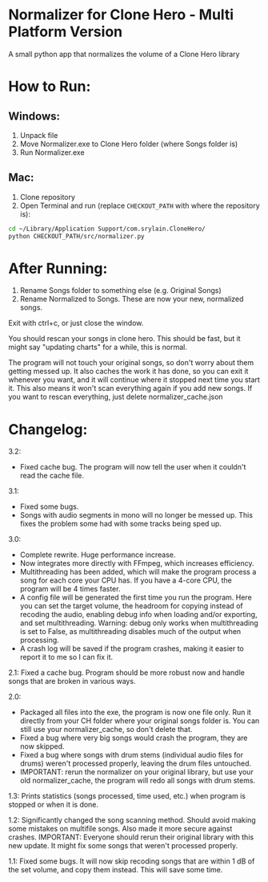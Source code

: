 # Normalizer for Clone Hero - Multi Platform Version
A small python app that normalizes the volume of a Clone Hero library

# How to Run:

## Windows:

1. Unpack file
2. Move Normalizer.exe to Clone Hero folder (where Songs folder is)
3. Run Normalizer.exe

## Mac:
1. Clone repository
2. Open Terminal and run (replace `CHECKOUT_PATH` with where the repository is):
```bash
cd ~/Library/Application Support/com.srylain.CloneHero/
python CHECKOUT_PATH/src/normalizer.py
```

# After Running:

1. Rename Songs folder to something else (e.g. Original Songs)
2. Rename Normalized to Songs. These are now your new, normalized songs.

Exit with ctrl+c, or just close the window.

You should rescan your songs in clone hero. This should be fast, but it might say "updating charts" for a while, this is normal.

The program will not touch your original songs, so don't worry about them getting messed up. It also caches the work it has done, so you can exit it whenever you want, and it will continue where it stopped next time you start it. This also means it won't scan everything again if you add new songs. If you want to rescan everything, just delete normalizer_cache.json

# Changelog:

3.2:
- Fixed cache bug. The program will now tell the user when it couldn't read the cache file.

3.1:
- Fixed some bugs.
- Songs with audio segments in mono will no longer be messed up. This fixes the problem some had with some tracks being sped up.

3.0:
- Complete rewrite. Huge performance increase.
- Now integrates more directly with FFmpeg, which increases efficiency.
- Multithreading has been added, which will make the program process a song for each core your CPU has. If you have a 4-core CPU, the program will be 4 times faster.
- A config file will be generated the first time you run the program. Here you can set the target volume, the headroom for copying instead of recoding the audio, enabling debug info when loading and/or exporting, and set multithreading. Warning: debug only works when multithreading is set to False, as multithreading disables much of the output when processing.
- A crash log will be saved if the program crashes, making it easier to report it to me so I can fix it.

2.1: Fixed a cache bug. Program should be more robust now and handle songs that are broken in various ways.

2.0:
- Packaged all files into the exe, the program is now one file only. Run it directly from your CH folder where your original songs folder is. You can still use your normalizer_cache, so don't delete that.
- Fixed a bug where very big songs would crash the program, they are now skipped.
- Fixed a bug where songs with drum stems (individual audio files for drums) weren't processed properly, leaving the drum files untouched.
- IMPORTANT: rerun the normalizer on your original library, but use your old normalizer_cache, the program will redo all songs with drum stems.

1.3: Prints statistics (songs processed, time used, etc.) when program is stopped or when it is done.

1.2: Significantly changed the song scanning method. Should avoid making some mistakes on multifile songs. Also made it more secure against crashes. IMPORTANT: Everyone should rerun their original library with this new update. It might fix some songs that weren't processed properly.

1.1: Fixed some bugs. It will now skip recoding songs that are within 1 dB of the set volume, and copy them instead. This will save some time.
